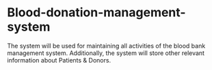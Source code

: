# Blood-donation-management-system
 The system will be used for maintaining all activities of the blood bank management system. Additionally, the system will store other relevant information about Patients & Donors. 
